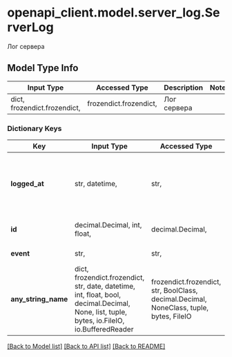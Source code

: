 # openapi_client.model.server_log.ServerLog

Лог сервера

## Model Type Info
Input Type | Accessed Type | Description | Notes
------------ | ------------- | ------------- | -------------
dict, frozendict.frozendict,  | frozendict.frozendict,  | Лог сервера | 

### Dictionary Keys
Key | Input Type | Accessed Type | Description | Notes
------------ | ------------- | ------------- | ------------- | -------------
**logged_at** | str, datetime,  | str,  | Дата лога. | value must conform to RFC-3339 date-time
**id** | decimal.Decimal, int, float,  | decimal.Decimal,  | Уникальный идентификатор диска. | 
**event** | str,  | str,  | Событие сервера. | 
**any_string_name** | dict, frozendict.frozendict, str, date, datetime, int, float, bool, decimal.Decimal, None, list, tuple, bytes, io.FileIO, io.BufferedReader | frozendict.frozendict, str, BoolClass, decimal.Decimal, NoneClass, tuple, bytes, FileIO | any string name can be used but the value must be the correct type | [optional]

[[Back to Model list]](../../README.md#documentation-for-models) [[Back to API list]](../../README.md#documentation-for-api-endpoints) [[Back to README]](../../README.md)

